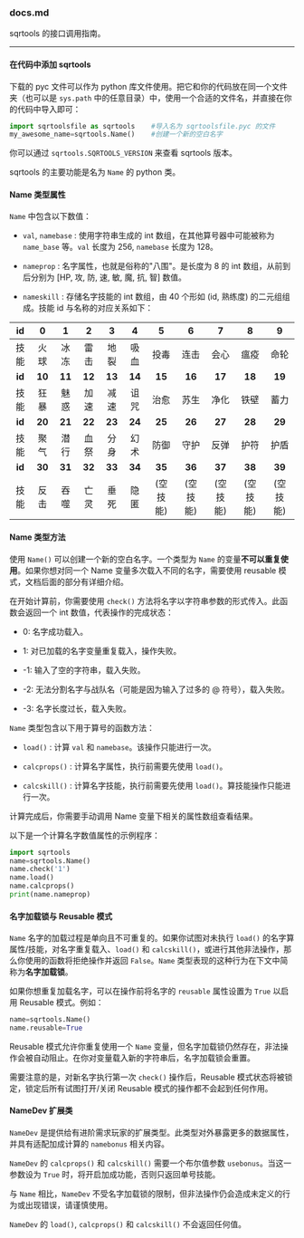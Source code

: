 ### docs.md

sqrtools 的接口调用指南。

------

#### 在代码中添加 sqrtools

下载的 pyc 文件可以作为 python 库文件使用。把它和你的代码放在同一个文件夹（也可以是 `sys.path` 中的任意目录）中，使用一个合适的文件名，并直接在你的代码中导入即可：

```python
import sqrtoolsfile as sqrtools    #导入名为 sqrtoolsfile.pyc 的文件
my_awesome_name=sqrtools.Name()    #创建一个新的空白名字
```

你可以通过 `sqrtools.SQRTOOLS_VERSION` 来查看 sqrtools 版本。

sqrtools 的主要功能是名为 `Name` 的 python 类。

#### Name 类型属性

`Name` 中包含以下数值：

- `val`, `namebase` : 使用字符串生成的 int 数组，在其他算号器中可能被称为 `name_base` 等。`val` 长度为 256, `namebase` 长度为 128。

- `nameprop` : 名字属性，也就是俗称的"八围"。是长度为 8 的 int 数组，从前到后分别为 \[HP, 攻, 防, 速, 敏, 魔, 抗, 智\] 数值。

- `nameskill` : 存储名字技能的 int 数组，由 40 个形如 (id, 熟练度) 的二元组组成。技能 id 与名称的对应关系如下：

id|0|1|2|3|4|5|6|7|8|9|
:-:|:-:|:-:|:-:|:-:|:-:|:-:|:-:|:-:|:-:|:-:
技能|火球|冰冻|雷击|地裂|吸血|投毒|连击|会心|瘟疫|命轮
**id**|**10**|**11**|**12**|**13**|**14**|**15**|**16**|**17**|**18**|**19**
技能|狂暴|魅惑|加速|减速|诅咒|治愈|苏生|净化|铁壁|蓄力
**id**|**20**|**21**|**22**|**23**|**24**|**25**|**26**|**27**|**28**|**29**
技能|聚气|潜行|血祭|分身|幻术|防御|守护|反弹|护符|护盾
**id**|**30**|**31**|**32**|**33**|**34**|**35**|**36**|**37**|**38**|**39**|
技能|反击|吞噬|亡灵|垂死|隐匿|(空技能)|(空技能)|(空技能)|(空技能)|(空技能)

#### Name 类型方法

使用 `Name()` 可以创建一个新的空白名字。一个类型为 `Name` 的变量**不可以重复使用**。如果你想对同一个 Name 变量多次载入不同的名字，需要使用 reusable 模式，文档后面的部分有详细介绍。

在开始计算前，你需要使用 `check()` 方法将名字以字符串参数的形式传入。此函数会返回一个 int 数值，代表操作的完成状态：

- 0: 名字成功载入。

- 1: 对已加载的名字变量重复载入，操作失败。

- -1: 输入了空的字符串，载入失败。

- -2: 无法分割名字与战队名（可能是因为输入了过多的 @ 符号），载入失败。

- -3: 名字长度过长，载入失败。

`Name` 类型包含以下用于算号的函数方法：

- `load()` : 计算 `val` 和 `namebase`。该操作只能进行一次。

- `calcprops()` : 计算名字属性，执行前需要先使用 `load()`。

- `calcskill()` : 计算名字技能，执行前需要先使用 `load()`。算技能操作只能进行一次。

计算完成后，你需要手动调用 Name 变量下相关的属性数组查看结果。

以下是一个计算名字数值属性的示例程序：

```python
import sqrtools
name=sqrtools.Name()
name.check('1')
name.load()
name.calcprops()
print(name.nameprop)
```

#### 名字加载锁与 Reusable 模式

`Name` 名字的加载过程是单向且不可重复的。如果你试图对未执行 `load()` 的名字算属性/技能，对名字重复载入、`load()` 和 `calcskill()`，或进行其他非法操作，那么你使用的函数将拒绝操作并返回 `False`。`Name` 类型表现的这种行为在下文中简称为**名字加载锁**。

如果你想重复加载名字，可以在操作前将名字的 `reusable` 属性设置为 `True` 以启用 Reusable 模式。例如：

```python
name=sqrtools.Name()
name.reusable=True
```

Reusable 模式允许你重复使用一个 `Name` 变量，但名字加载锁仍然存在，非法操作会被自动阻止。在你对变量载入新的字符串后，名字加载锁会重置。

需要注意的是，对新名字执行第一次 `check()` 操作后，Reusable 模式状态将被锁定，锁定后所有试图打开/关闭 Reusable 模式的操作都不会起到任何作用。

#### NameDev 扩展类

`NameDev` 是提供给有进阶需求玩家的扩展类型。此类型对外暴露更多的数据属性，并具有适配加成计算的 `namebonus` 相关内容。

`NameDev` 的 `calcprops()` 和 `calcskill()` 需要一个布尔值参数 `usebonus`。当这一参数设为 `True` 时，将开启加成功能，否则只返回单号技能。

与 `Name` 相比，`NameDev` 不受名字加载锁的限制，但非法操作仍会造成未定义的行为或出现错误，请谨慎使用。

`NameDev` 的 `load()`, `calcprops()` 和 `calcskill()` 不会返回任何值。
